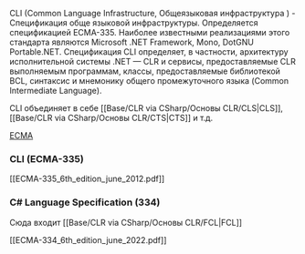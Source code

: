 CLI (Common Language Infrastructure, Общеязыковая инфраструктура ) - Cпецификация обще языковой инфраструктуры. Определяется спецификацией ECMA-335. Наиболее известными реализациями этого стандарта являются Microsoft .NET Framework, Mono, DotGNU Portable.NET. Спецификация CLI определяет, в частности, архитектуру исполнительной системы .NET — CLR и сервисы, предоставляемые CLR выполняемым программам, классы, предоставляемые библиотекой BCL, синтаксис и мнемонику общего промежуточного языка (Common Intermediate Language).

CLI объединяет в себе [[Base/CLR via CSharp/Основы CLR/CLS\|CLS]], [[Base/CLR via CSharp/Основы CLR/CTS\|CTS]] и т.д.


[ECMA](https://www.ecma-international.org/publications-and-standards/standards/?order=category)

### CLI  (ECMA-335)
[[ECMA-335_6th_edition_june_2012.pdf]]

### C# Language Specification (334)
Сюда входит [[Base/CLR via CSharp/Основы CLR/FCL\|FCL]]

[[ECMA-334_6th_edition_june_2022.pdf]]



